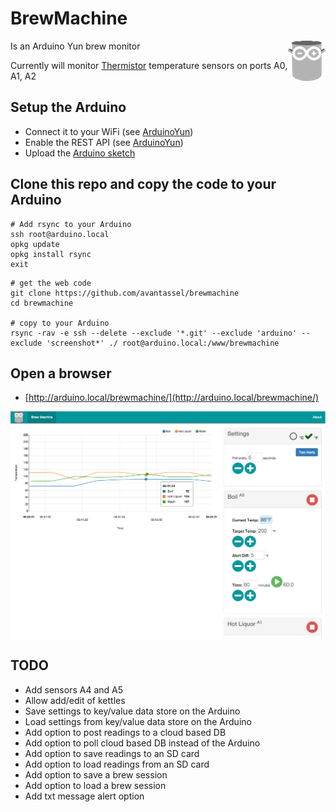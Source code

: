# BrewMachine

<img src="img/brewmachine.png?raw=true" alt="BrewMachine logo" title="BrewMachine" align="right" />

Is an Arduino Yun brew monitor

Currently will monitor [Thermistor](https://learn.adafruit.com/thermistor/using-a-thermistor) temperature sensors on ports A0, A1, A2

## Setup the Arduino

* Connect it to your WiFi (see [ArduinoYun](https://www.arduino.cc/en/Guide/ArduinoYun))
* Enable the REST API (see [ArduinoYun](https://www.arduino.cc/en/Guide/ArduinoYun))
* Upload the [Arduino sketch](arduino/BrewMachine/BrewMachine.ino)


## Clone this repo and copy the code to your Arduino

```
# Add rsync to your Arduino
ssh root@arduino.local
opkg update
opkg install rsync
exit
```

```
# get the web code
git clone https://github.com/avantassel/brewmachine
cd brewmachine

# copy to your Arduino
rsync -rav -e ssh --delete --exclude '*.git' --exclude 'arduino' --exclude 'screenshot*' ./ root@arduino.local:/www/brewmachine
```

## Open a browser

* [http://arduino.local/brewmachine/](http://arduino.local/brewmachine/)

<img src="img/screenshot-desktop.png?raw=true" alt="BrewMachine logo" title="BrewMachine" align="center" />

## TODO
* Add sensors A4 and A5
* Allow add/edit of kettles
* Save settings to key/value data store on the Arduino
* Load settings from key/value data store on the Arduino
* Add option to post readings to a cloud based DB
* Add option to poll cloud based DB instead of the Arduino
* Add option to save readings to an SD card
* Add option to load readings from an SD card
* Add option to save a brew session
* Add option to load a brew session
* Add txt message alert option
